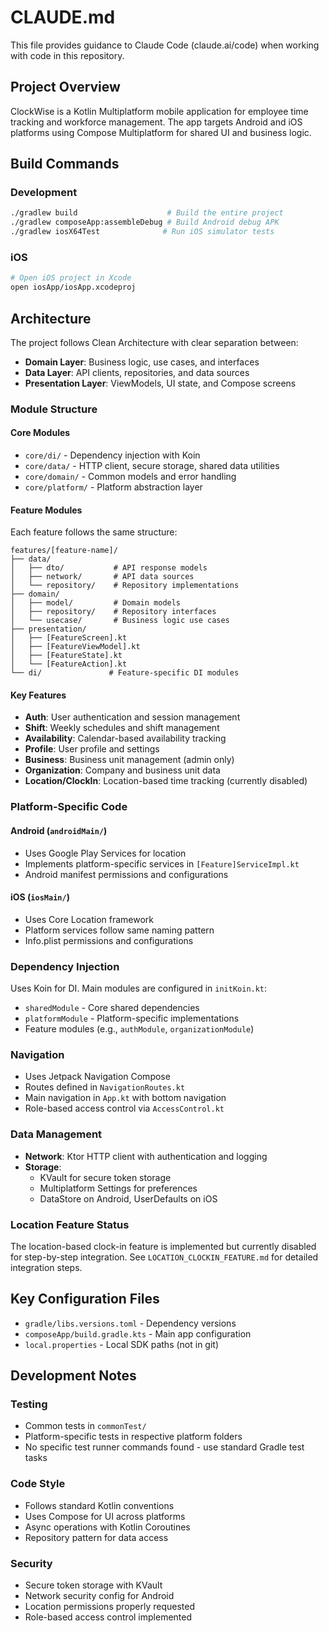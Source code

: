 # CLAUDE.md

This file provides guidance to Claude Code (claude.ai/code) when working with code in this repository.

## Project Overview

ClockWise is a Kotlin Multiplatform mobile application for employee time tracking and workforce management. The app targets Android and iOS platforms using Compose Multiplatform for shared UI and business logic.

## Build Commands

### Development
```bash
./gradlew build                    # Build the entire project
./gradlew composeApp:assembleDebug # Build Android debug APK
./gradlew iosX64Test              # Run iOS simulator tests
```

### iOS
```bash
# Open iOS project in Xcode
open iosApp/iosApp.xcodeproj
```

## Architecture

The project follows Clean Architecture with clear separation between:

- **Domain Layer**: Business logic, use cases, and interfaces
- **Data Layer**: API clients, repositories, and data sources  
- **Presentation Layer**: ViewModels, UI state, and Compose screens

### Module Structure

#### Core Modules
- `core/di/` - Dependency injection with Koin
- `core/data/` - HTTP client, secure storage, shared data utilities
- `core/domain/` - Common models and error handling
- `core/platform/` - Platform abstraction layer

#### Feature Modules
Each feature follows the same structure:
```
features/[feature-name]/
├── data/
│   ├── dto/           # API response models
│   ├── network/       # API data sources
│   └── repository/    # Repository implementations
├── domain/
│   ├── model/         # Domain models
│   ├── repository/    # Repository interfaces
│   └── usecase/       # Business logic use cases
├── presentation/
│   ├── [FeatureScreen].kt
│   ├── [FeatureViewModel].kt
│   ├── [FeatureState].kt
│   └── [FeatureAction].kt
└── di/               # Feature-specific DI modules
```

#### Key Features
- **Auth**: User authentication and session management
- **Shift**: Weekly schedules and shift management
- **Availability**: Calendar-based availability tracking
- **Profile**: User profile and settings
- **Business**: Business unit management (admin only)
- **Organization**: Company and business unit data
- **Location/ClockIn**: Location-based time tracking (currently disabled)

### Platform-Specific Code

#### Android (`androidMain/`)
- Uses Google Play Services for location
- Implements platform-specific services in `[Feature]ServiceImpl.kt`
- Android manifest permissions and configurations

#### iOS (`iosMain/`)
- Uses Core Location framework
- Platform services follow same naming pattern
- Info.plist permissions and configurations

### Dependency Injection

Uses Koin for DI. Main modules are configured in `initKoin.kt`:
- `sharedModule` - Core shared dependencies
- `platformModule` - Platform-specific implementations  
- Feature modules (e.g., `authModule`, `organizationModule`)

### Navigation

- Uses Jetpack Navigation Compose
- Routes defined in `NavigationRoutes.kt`
- Main navigation in `App.kt` with bottom navigation
- Role-based access control via `AccessControl.kt`

### Data Management

- **Network**: Ktor HTTP client with authentication and logging
- **Storage**: 
  - KVault for secure token storage
  - Multiplatform Settings for preferences
  - DataStore on Android, UserDefaults on iOS

### Location Feature Status

The location-based clock-in feature is implemented but currently disabled for step-by-step integration. See `LOCATION_CLOCKIN_FEATURE.md` for detailed integration steps.

## Key Configuration Files

- `gradle/libs.versions.toml` - Dependency versions
- `composeApp/build.gradle.kts` - Main app configuration
- `local.properties` - Local SDK paths (not in git)

## Development Notes

### Testing
- Common tests in `commonTest/`
- Platform-specific tests in respective platform folders
- No specific test runner commands found - use standard Gradle test tasks

### Code Style
- Follows standard Kotlin conventions
- Uses Compose for UI across platforms
- Async operations with Kotlin Coroutines
- Repository pattern for data access

### Security
- Secure token storage with KVault
- Network security config for Android
- Location permissions properly requested
- Role-based access control implemented